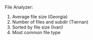 File Analyzer:
1. Average file size (Georgia)
2. Number of files and subdir (Tiernan)
3. Sorted by file size (Ivan)
4. Most common file type 
